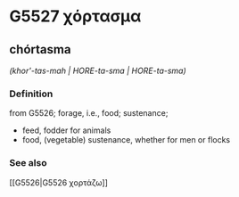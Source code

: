 # G5527 χόρτασμα

## chórtasma

_(khor'-tas-mah | HORE-ta-sma | HORE-ta-sma)_

### Definition

from G5526; forage, i.e., food; sustenance; 

- feed, fodder for animals
- food, (vegetable) sustenance, whether for men or flocks

### See also

[[G5526|G5526 χορτάζω]]

